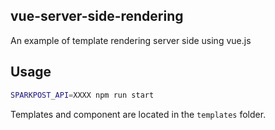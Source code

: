 ## vue-server-side-rendering

An example of template rendering server side using vue.js


## Usage
```bash
SPARKPOST_API=XXXX npm run start
```

Templates and component are located in the `templates` folder.
